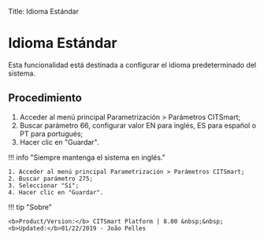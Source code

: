 Title: Idioma Estándar

# Idioma Estándar

Esta funcionalidad está destinada a configurar el idioma predeterminado del sistema.  

## Procedimiento

1. Acceder al menú principal Parametrización > Parámetros CITSmart;   
2. Buscar parámetro 66, configurar valor EN para inglés, ES para español o PT para portugués;
3. Hacer clic en "Guardar".

!!! info "Siempre mantenga el sistema en inglés."  

    1. Acceder al menú principal Parametrización > Parámetros CITSmart;   
    2. Buscar parámetro 275; 
    3. Seleccionar "Sí";  
    4. Hacer clic en "Guardar".  
	
	
!!! tip "Sobre"

    <b>Product/Version:</b> CITSmart Platform | 8.00 &nbsp;&nbsp;
    <b>Updated:</b>01/22/2019 - João Pelles
	
	
